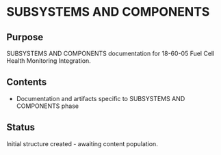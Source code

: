 # SUBSYSTEMS AND COMPONENTS

## Purpose
SUBSYSTEMS AND COMPONENTS documentation for 18-60-05 Fuel Cell Health Monitoring Integration.

## Contents
- Documentation and artifacts specific to SUBSYSTEMS AND COMPONENTS phase

## Status
Initial structure created - awaiting content population.

